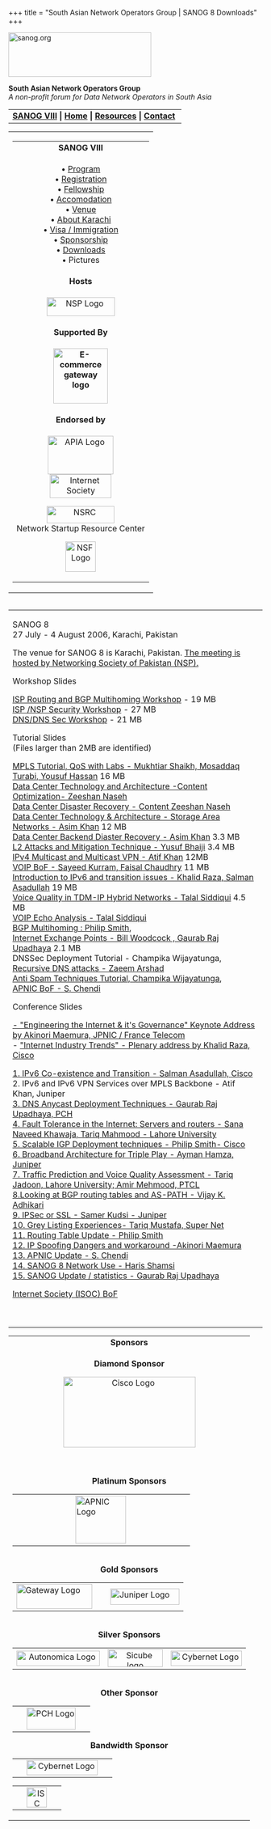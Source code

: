 +++
title = "South Asian Network Operators Group | SANOG 8 Downloads"
+++

[<img src="../images/logo.jpg" width="283" height="88" alt="sanog.org" />](../index.html)

**South Asian Network Operators Group**  
*A non-profit forum for Data Network Operators in South Asia*

<table width="760" data-border="0" data-cellspacing="0" data-cellpadding="0">
<tbody>
<tr class="odd">
<td><strong><a href="index.html">SANOG VIII</a></strong> <strong>| <a href="../index.html">Home</a> | <a href="../resources/index.html">Resources</a> | <a href="../contact.htm">Contact</a> </strong></td>
</tr>
</tbody>
</table>

<table width="99%" data-border="0" data-cellspacing="0" data-cellpadding="8">
<colgroup>
<col style="width: 100%" />
</colgroup>
<tbody>
<tr class="odd">
<td><table width="100%" data-border="0" data-cellspacing="2" data-cellpadding="0">
<colgroup>
<col style="width: 100%" />
</colgroup>
<tbody>
<tr class="odd">
<td style="text-align: center;"><strong>SANOG VIII</strong></td>
</tr>
<tr class="even">
<td style="text-align: center;"><p>• <a href="program.htm">Program</a><br />
• <a href="registration.htm">Registration</a><br />
• <a href="fellowship.htm">Fellowship</a><br />
• <a href="accomodation.htm">Accomodation</a><br />
• <a href="venue.htm">Venue</a><br />
• <a href="country.htm">About Karachi</a><br />
• <a href="visa.htm">Visa / Immigration<br />
</a>• <a href="sponsorship.htm">Sponsorship</a><br />
• <a href="downloads.htm">Downloads</a><br />
• Pictures</p></td>
</tr>
<tr class="odd">
<td style="text-align: center;"><strong>Hosts</strong></td>
</tr>
<tr class="even">
<td style="text-align: center;"><div data-align="center">
<p><a href="http://www.nsp.org.pk/"><img src="images/nsp-logo.jpg" width="135" height="37" alt="NSP Logo" /></a></p>
</div></td>
</tr>
<tr class="odd">
<td style="text-align: center;"><strong>Supported By</strong></td>
</tr>
<tr class="even">
<td style="text-align: center;"><p><strong><a href="http://www.ecgateway.net/"><img src="images/e-commgateway.jpg" width="108" height="109" alt="E-commerce gateway logo" /></a></strong><br />
</p></td>
</tr>
<tr class="odd">
<td style="text-align: center;"><strong>Endorsed by</strong></td>
</tr>
<tr class="even">
<td style="text-align: center;"><p><a href="http://www.apia.org/"><img src="../sanog4/images/apialogo.gif" width="130" height="76" alt="APIA Logo" /></a><br />
<a href="http://www.isoc.org/"><img src="../sanog4/images/isoc.gif" width="122" height="47" alt="Internet Society" /></a></p>
<p><a href="http://www.nsrc.org/"><img src="../sanog4/images/nsrc-logo.gif" width="134" height="34" alt="NSRC" /></a><br />
Network Startup Resource Center</p>
<p><a href="http://www.nsf.gov"><img src="../sanog4/images/nsf.gif" width="60" height="60" alt="NSF Logo" /></a></p></td>
</tr>
</tbody>
</table></td>
</tr>
</tbody>
</table>

<img src="../images/1pxt.gif" width="1" height="1" />

<table width="100%" data-border="0" data-cellspacing="0" data-cellpadding="10">
<colgroup>
<col style="width: 100%" />
</colgroup>
<tbody>
<tr class="odd">
<td><p>SANOG 8<br />
27 July - 4 August 2006, Karachi, Pakistan</p>
<p>The venue for SANOG 8 is Karachi, Pakistan. <a href="http://www.nsp.org.pk">The meeting is hosted by Networking Society of Pakistan (NSP).</a><br />
</p>
<p>Workshop Slides</p>
<p><a href="https://www.sanog.org/resources/sanog8/sanog8-routing-6up.tar.gz">ISP Routing and BGP Multihoming Workshop</a> - 19 MB<br />
<a href="../resources/sanog8/sanog8-security-workshop.tar.gz">ISP /NSP Security Workshop</a> - 27 MB<br />
<a href="https://www.sanog.org/resources/sanog8/sanog8-dns-workshop.tar.gz">DNS/DNS Sec Workshop</a> - 21 MB</p>
<p>Tutorial Slides<br />
(Files larger than 2MB are identified)</p>
<p><a href="../resources/sanog8/sanog8-mpls-mshaikh-yhassan-mturabi.pdf">MPLS Tutorial, QoS with Labs - Mukhtiar Shaikh, Mosaddaq Turabi, Yousuf Hassan</a> 16 MB<br />
<a href="../resources/sanog8/sanog8-datacenter-arch-tech-zeeshan-asim.pdf">Data Center Technology and Architecture -Content Optimization- Zeeshan Naseh</a><br />
<a href="../resources/sanog8/sanog8-datacenter-desgin-app-opt-zeeshan.pdf">Data Center Disaster Recovery - Content Zeeshan Naseh</a><br />
<a href="../resources/sanog8/sanog8-intro-san-asim.pdf">Data Center Technology &amp; Architecture - Storage Area Networks - Asim Khan</a> 12 MB<br />
<a href="../resources/sanog8/sanog8-datacenter-SAN-diaster-recovery.pdf">Data Center Backend Diaster Recovery - Asim Khan</a> 3.3 MB<br />
<a href="../resources/sanog8/sanog8-L2-attack-mitigation-technique-yusuf.pdf">L2 Attacks and Mitigation Technique - Yusuf Bhaiji</a> 3.4 MB<br />
<a href="../resources/sanog8/sanog8-ipv4-multicast-atifkhan.pdf">IPv4 Multicast and Multicast VPN - Atif Khan</a> 12MB<br />
<a href="../resources/sanog8/sanog8-voip-bof.pdf">VOIP BoF - Sayeed Kurram, Faisal Chaudhry</a> 11 MB<br />
<a href="../resources/sanog8/sanog8-ipv6-ssad-raza.pdf">Introduction to IPv6 and transition issues - Khalid Raza, Salman Asadullah</a> 19 MB<br />
<a href="../resources/sanog8/sanog8-voip-quality-talal.pdf">Voice Quality in TDM-IP Hybrid Networks - Talal Siddiqui</a> 4.5 MB<br />
<a href="../resources/sanog8/sanog8-voip-echo-anal.pdf">VOIP Echo Analysis - Talal Siddiqui</a><br />
<a href="../resources/sanog8/sanog8-bgp-multihoming-pfs.pdf">BGP Multihoming : Philip Smith</a>,<br />
<a href="../resources/sanog8/sanog8-ixp-tutorial-woodcock-upad.pdf">Internet Exchange Points - Bill Woodcock , Gaurab Raj Upadhaya</a> 2.1 MB<br />
DNSSec Deployment Tutorial - Champika Wijayatunga,<br />
<a href="../resources/sanog8/sanog8-dns-recursive-attack-zaeem.pdf">Recursive DNS attacks - Zaeem Arshad</a><br />
<a href="../resources/sanog8/sanog8-anti-spam-tutorial-champs.pdf">Anti Spam Techniques Tutorial, Champika Wijayatunga</a>,<br />
<a href="../resources/sanog8/sanog8-apnic-bof.pdf">APNIC BoF - S. Chendi</a></p>
<p>Conference Slides</p>
<p><a href="../resources/sanog8/sanog8-keynote-maemura.pdf">- "Engineering the Internet &amp; it's Governance" Keynote Address by Akinori Maemura, JPNIC / France Telecom<br />
</a>- <a href="../resources/sanog8/sanog8-plenary-khalid.pdf">"Internet Industry Trends" - Plenary address by Khalid Raza, Cisco</a></p>
<p><a href="../resources/sanog8/sanog8-ipv6-transition.pdf">1. IPv6 Co-existence and Transition - Salman Asadullah, Cisco</a><br />
2. IPv6 and IPv6 VPN Services over MPLS Backbone - Atif Khan, Juniper<br />
<a href="../resources/sanog8/sanog8-dns-service-architecture-gaurab.pdf">3. DNS Anycast Deployment Techniques - Gaurab Raj Upadhaya, PCH</a><br />
<a href="../resources/sanog8/sanog8-fault-tolerant-sana-tariq.pdf">4. Fault Tolerance in the Internet: Servers and routers - Sana Naveed Khawaja, Tariq Mahmood - Lahore University</a><br />
<a href="../resources/sanog8/SANOG8-Scalable-IGP-pfs.pdf">5. Scalable IGP Deployment techniques - Philip Smith- Cisco</a><br />
<a href="../resources/sanog8/sanog8-iptv-tripleplay-ayman.pdf">6. Broadband Architecture for Triple Play - Ayman Hamza, Juniper</a><br />
<a href="../resources/sanog8/sanog8-traffic-quality-voice-ass-tariq-amir.pdf">7. Traffic Prediction and Voice Quality Assessment - Tariq Jadoon, Lahore University; Amir Mehmood, PTCL</a><br />
<a href="../resources/sanog8/sanog8-aspath-analysis-vijay.pdf">8.Looking at BGP routing tables and AS-PATH - Vijay K. Adhikari</a><br />
<a href="../resources/sanog8/sanog8-ipsecvsssl-kudsi.pdf">9. IPSec or SSL - Samer Kudsi - Juniper</a><br />
<a href="../resources/sanog8/sanog8-greylisting-experience-tm.pdf">10. Grey Listing Experiences- Tariq Mustafa, Super Net</a><br />
<a href="../resources/sanog8/SANOG8-routing-table-pfs.pdf">11. Routing Table Update - Philip Smith</a><br />
<a href="../resources/sanog8/sanog8-ip-spoofing-akinori-maz.pdf">12. IP Spoofing Dangers and workaround -Akinori Maemura</a><br />
<a href="../resources/sanog8/sanog8-apnic-update-sunny.pdf">13. APNIC Update - S. Chendi</a><br />
<a href="../resources/sanog8/sanog8-network-use-haris.pdf">14. SANOG 8 Network Use - Haris Shamsi</a><br />
<a href="../resources/sanog8/sanog8-closing-gaurab.pdf">15. SANOG Update / statistics - Gaurab Raj Upadhaya</a></p>
<p><a href="../resources/sanog8/sanog8-isoc-bof.pdf">Internet Society (ISOC) BoF</a></p>
<p> </p></td>
</tr>
</tbody>
</table>

<table width="100%" data-border="0" data-cellspacing="0">
<colgroup>
<col style="width: 100%" />
</colgroup>
<tbody>
<tr class="odd">
<td style="text-align: center;"><strong>Sponsors</strong></td>
</tr>
<tr class="even">
<td style="text-align: center;"><div data-align="center">
<p><strong>Diamond Sponsor</strong></p>
<p><a href="http://www.cisco.com"><img src="../sanog5/images/ciscologo.jpg" width="262" height="140" alt="Cisco Logo" /></a></p>
<p><br />
<strong><br />
Platinum Sponsors</strong></p>
<table width="480" data-border="0" data-cellspacing="1" data-cellpadding="0">
<colgroup>
<col style="width: 33%" />
<col style="width: 33%" />
<col style="width: 33%" />
</colgroup>
<tbody>
<tr class="odd">
<td><div data-align="center">

</div></td>
<td><a href="http://www.apnic.net/"><img src="../sanog4/images/apniclogo.jpg" width="100" height="95" alt="APNIC Logo" /></a></td>
<td><div data-align="center">

</div></td>
</tr>
</tbody>
</table>
<p><br />
<strong>Gold Sponsors</strong></p>
<table width="569" data-border="0" data-cellspacing="1" data-cellpadding="0">
<tbody>
<tr class="odd">
<td><a href="http://www.gway.com.pk/"><img src="images/gateway-logo.jpg" width="150" height="49" alt="Gateway Logo" /></a></td>
<td> </td>
<td><a href="http://www.juniper.net"><img src="../sanog7/images/juniper.GIF" width="137" height="32" alt="Juniper Logo" /></a></td>
</tr>
</tbody>
</table>
<p><br />
<strong>Silver Sponsors</strong></p>
<table>
<colgroup>
<col style="width: 33%" />
<col style="width: 33%" />
<col style="width: 33%" />
</colgroup>
<tbody>
<tr class="odd">
<td style="text-align: center;"><a href="http://www.autonomica.se"><img src="images/Autonomicalogo.jpg" width="165" height="30" alt="Autonomica Logo" /></a></td>
<td style="text-align: center;"><div data-align="center">
<a href="http://www.s-iii.com/"><img src="images/si3-logo.jpg" width="109" height="35" alt="Sicube logo" /></a>
</div></td>
<td style="text-align: center;"><a href="http://www.cyber.net.pk/"><img src="images/cybernet-logo.gif" width="141" height="30" alt="Cybernet Logo" /></a></td>
</tr>
</tbody>
</table>
<p><strong><br />
Other Sponsor</strong></p>
<table>
<tbody>
<tr class="odd">
<td style="text-align: center;"> </td>
<td style="text-align: center;"><a href="http://www.pch.net/"><img src="../sanog6/images/pchlogo.jpg" width="97" height="44" alt="PCH Logo" /></a></td>
<td style="text-align: center;"> </td>
</tr>
</tbody>
</table>
<p><strong>Bandwidth Sponsor</strong></p>
<table>
<tbody>
<tr class="odd">
<td style="text-align: center;"> </td>
<td style="text-align: center;"><a href="http://www.cyber.net.pk/"><img src="images/cybernet-logo.gif" width="141" height="30" alt="Cybernet Logo" /></a></td>
<td style="text-align: center;"> </td>
</tr>
</tbody>
</table>
<table>
<tbody>
<tr class="odd">
<td style="text-align: center;"> </td>
<td style="text-align: center;"><a href="http://www.isc.org"><img src="../images/isc.gif" width="40" height="40" alt="ISC Logo" /></a></td>
<td style="text-align: center;"> </td>
</tr>
</tbody>
</table>
</div></td>
</tr>
</tbody>
</table>
